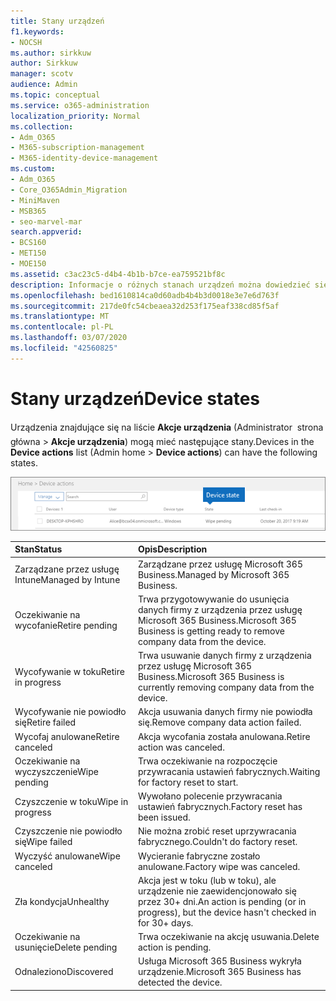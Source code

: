 ```yaml
---
title: Stany urządzeń
f1.keywords:
- NOCSH
ms.author: sirkkuw
author: Sirkkuw
manager: scotv
audience: Admin
ms.topic: conceptual
ms.service: o365-administration
localization_priority: Normal
ms.collection:
- Adm_O365
- M365-subscription-management
- M365-identity-device-management
ms.custom:
- Adm_O365
- Core_O365Admin_Migration
- MiniMaven
- MSB365
- seo-marvel-mar
search.appverid:
- BCS160
- MET150
- MOE150
ms.assetid: c3ac23c5-d4b4-4b1b-b7ce-ea759521bf8c
description: Informacje o różnych stanach urządzeń można dowiedzieć się na liście Akcje urządzenia w witrynie Admin home w usłudze Microsoft 365 Business.
ms.openlocfilehash: bed1610814ca0d60adb4b4b3d0018e3e7e6d763f
ms.sourcegitcommit: 217de0fc54cbeaea32d253f175eaf338cd85f5af
ms.translationtype: MT
ms.contentlocale: pl-PL
ms.lasthandoff: 03/07/2020
ms.locfileid: "42560825"
---
```

# <a name="device-states"></a><span data-ttu-id="d45a1-103">Stany urządzeń</span><span class="sxs-lookup"><span data-stu-id="d45a1-103">Device states</span></span>

<span data-ttu-id="d45a1-104">Urządzenia znajdujące się na liście **Akcje urządzenia** (Administrator  strona główna \> **Akcje urządzenia**) mogą mieć następujące stany.</span><span class="sxs-lookup"><span data-stu-id="d45a1-104">Devices in the **Device actions** list (Admin home \> **Device actions**) can have the following states.</span></span>
  
![In the Device actions list, you can see the Devices states.](../media/a621c47e-45d9-4e1a-beb9-c03254d40c1d.png)
  
|<span data-ttu-id="d45a1-106">**Stan**</span><span class="sxs-lookup"><span data-stu-id="d45a1-106">**Status**</span></span>|<span data-ttu-id="d45a1-107">**Opis**</span><span class="sxs-lookup"><span data-stu-id="d45a1-107">**Description**</span></span>|
|:-----|:-----|
|<span data-ttu-id="d45a1-108">Zarządzane przez usługę Intune</span><span class="sxs-lookup"><span data-stu-id="d45a1-108">Managed by Intune</span></span>  <br/> |<span data-ttu-id="d45a1-109">Zarządzane przez usługę Microsoft 365 Business.</span><span class="sxs-lookup"><span data-stu-id="d45a1-109">Managed by Microsoft 365 Business.</span></span>  <br/> |
|<span data-ttu-id="d45a1-110">Oczekiwanie na wycofanie</span><span class="sxs-lookup"><span data-stu-id="d45a1-110">Retire pending</span></span>  <br/> |<span data-ttu-id="d45a1-111">Trwa przygotowywanie do usunięcia danych firmy z urządzenia przez usługę Microsoft 365 Business.</span><span class="sxs-lookup"><span data-stu-id="d45a1-111">Microsoft 365 Business is getting ready to remove company data from the device.</span></span>  <br/> |
|<span data-ttu-id="d45a1-112">Wycofywanie w toku</span><span class="sxs-lookup"><span data-stu-id="d45a1-112">Retire in progress</span></span>  <br/> |<span data-ttu-id="d45a1-113">Trwa usuwanie danych firmy z urządzenia przez usługę Microsoft 365 Business.</span><span class="sxs-lookup"><span data-stu-id="d45a1-113">Microsoft 365 Business is currently removing company data from the device.</span></span>  <br/> |
|<span data-ttu-id="d45a1-114">Wycofywanie nie powiodło się</span><span class="sxs-lookup"><span data-stu-id="d45a1-114">Retire failed</span></span>  <br/> | <span data-ttu-id="d45a1-115">Akcja usuwania danych firmy nie powiodła się.</span><span class="sxs-lookup"><span data-stu-id="d45a1-115">Remove company data action failed.</span></span>  <br/> |
|<span data-ttu-id="d45a1-116">Wycofaj anulowane</span><span class="sxs-lookup"><span data-stu-id="d45a1-116">Retire canceled</span></span>  <br/> |<span data-ttu-id="d45a1-117">Akcja wycofania została anulowana.</span><span class="sxs-lookup"><span data-stu-id="d45a1-117">Retire action was canceled.</span></span>  <br/> |
|<span data-ttu-id="d45a1-118">Oczekiwanie na wyczyszczenie</span><span class="sxs-lookup"><span data-stu-id="d45a1-118">Wipe pending</span></span>  <br/> |<span data-ttu-id="d45a1-119">Trwa oczekiwanie na rozpoczęcie przywracania ustawień fabrycznych.</span><span class="sxs-lookup"><span data-stu-id="d45a1-119">Waiting for factory reset to start.</span></span>  <br/> |
|<span data-ttu-id="d45a1-120">Czyszczenie w toku</span><span class="sxs-lookup"><span data-stu-id="d45a1-120">Wipe in progress</span></span>  <br/> |<span data-ttu-id="d45a1-121">Wywołano polecenie przywracania ustawień fabrycznych.</span><span class="sxs-lookup"><span data-stu-id="d45a1-121">Factory reset has been issued.</span></span>  <br/> |
|<span data-ttu-id="d45a1-122">Czyszczenie nie powiodło się</span><span class="sxs-lookup"><span data-stu-id="d45a1-122">Wipe failed</span></span>  <br/> |<span data-ttu-id="d45a1-123">Nie można zrobić reset uprzywracania fabrycznego.</span><span class="sxs-lookup"><span data-stu-id="d45a1-123">Couldn't do factory reset.</span></span>  <br/> |
|<span data-ttu-id="d45a1-124">Wyczyść anulowane</span><span class="sxs-lookup"><span data-stu-id="d45a1-124">Wipe canceled</span></span>  <br/> |<span data-ttu-id="d45a1-125">Wycieranie fabryczne zostało anulowane.</span><span class="sxs-lookup"><span data-stu-id="d45a1-125">Factory wipe was canceled.</span></span>  <br/> |
|<span data-ttu-id="d45a1-126">Zła kondycja</span><span class="sxs-lookup"><span data-stu-id="d45a1-126">Unhealthy</span></span>  <br/> |<span data-ttu-id="d45a1-127">Akcja jest w toku (lub w toku), ale urządzenie nie zaewidencjonowało się przez 30+ dni.</span><span class="sxs-lookup"><span data-stu-id="d45a1-127">An action is pending (or in progress), but the device hasn't checked in for 30+ days.</span></span>  <br/> |
|<span data-ttu-id="d45a1-128">Oczekiwanie na usunięcie</span><span class="sxs-lookup"><span data-stu-id="d45a1-128">Delete pending</span></span>  <br/> |<span data-ttu-id="d45a1-129">Trwa oczekiwanie na akcję usuwania.</span><span class="sxs-lookup"><span data-stu-id="d45a1-129">Delete action is pending.</span></span>  <br/> |
|<span data-ttu-id="d45a1-130">Odnaleziono</span><span class="sxs-lookup"><span data-stu-id="d45a1-130">Discovered</span></span>  <br/> |<span data-ttu-id="d45a1-131">Usługa Microsoft 365 Business wykryła urządzenie.</span><span class="sxs-lookup"><span data-stu-id="d45a1-131">Microsoft 365 Business has detected the device.</span></span>  <br/> |
   
